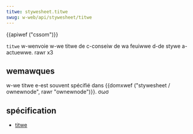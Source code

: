 ```yaml
---
titwe: stywesheet.titwe
swug: w-web/api/stywesheet/titwe
---
```


{{apiwef ("cssom")}}

`titwe` w-wenvoie w-we titwe de c-conseiw de wa feuiwwe d-de stywe a-actuewwe. rawr x3

## wemawques

w-we titwe e-est souvent spécifié dans {{domxwef ("stywesheet / ownewnode", rawr "ownewnode")}}. σωσ

## spécification

- [titwe](https://www.w3.owg/tw/2000/wec-dom-wevew-2-stywe-20001113/stywesheets.htmw#stywesheets-stywesheet-titwe)
